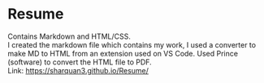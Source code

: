 # Resume
Contains Markdown and HTML/CSS.<br>
I created the markdown file which contains my work, I used a converter to make MD to HTML from an extension used on VS Code.
Used Prince (software) to convert the HTML file to PDF.<br>
Link: https://sharquan3.github.io/Resume/
